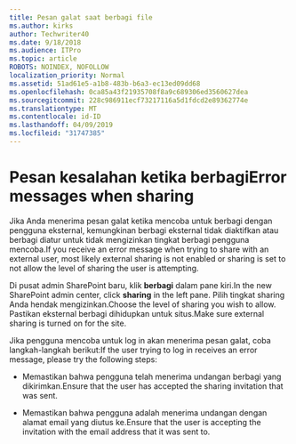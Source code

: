 ```yaml
---
title: Pesan galat saat berbagi file
ms.author: kirks
author: Techwriter40
ms.date: 9/18/2018
ms.audience: ITPro
ms.topic: article
ROBOTS: NOINDEX, NOFOLLOW
localization_priority: Normal
ms.assetid: 51ad61e5-a1b8-483b-b6a3-ec13ed09dd68
ms.openlocfilehash: 0ca85a43f21935708f8a9c689306ed3560627dea
ms.sourcegitcommit: 228c986911ecf73217116a5d1fdcd2e89362774e
ms.translationtype: MT
ms.contentlocale: id-ID
ms.lasthandoff: 04/09/2019
ms.locfileid: "31747385"
---
```

# <a name="error-messages-when-sharing"></a><span data-ttu-id="14cac-102">Pesan kesalahan ketika berbagi</span><span class="sxs-lookup"><span data-stu-id="14cac-102">Error messages when sharing</span></span>

<span data-ttu-id="14cac-103">Jika Anda menerima pesan galat ketika mencoba untuk berbagi dengan pengguna eksternal, kemungkinan berbagi eksternal tidak diaktifkan atau berbagi diatur untuk tidak mengizinkan tingkat berbagi pengguna mencoba.</span><span class="sxs-lookup"><span data-stu-id="14cac-103">If you receive an error message when trying to share with an external user, most likely external sharing is not enabled or sharing is set to not allow the level of sharing the user is attempting.</span></span>
  
<span data-ttu-id="14cac-104">Di pusat admin SharePoint baru, klik **berbagi** dalam pane kiri.</span><span class="sxs-lookup"><span data-stu-id="14cac-104">In the  new SharePoint admin center, click **sharing** in the left pane.</span></span> <span data-ttu-id="14cac-105">Pilih tingkat sharing Anda hendak mengizinkan.</span><span class="sxs-lookup"><span data-stu-id="14cac-105">Choose the level of sharing you wish to allow.</span></span> <span data-ttu-id="14cac-106">Pastikan eksternal berbagi dihidupkan untuk situs.</span><span class="sxs-lookup"><span data-stu-id="14cac-106">Make sure external sharing is turned on for the site.</span></span> 
  
<span data-ttu-id="14cac-107">Jika pengguna mencoba untuk log in akan menerima pesan galat, coba langkah-langkah berikut:</span><span class="sxs-lookup"><span data-stu-id="14cac-107">If the user trying to log in receives an error message, please try the following steps:</span></span>
  
- <span data-ttu-id="14cac-108">Memastikan bahwa pengguna telah menerima undangan berbagi yang dikirimkan.</span><span class="sxs-lookup"><span data-stu-id="14cac-108">Ensure that the user has accepted the sharing invitation that was sent.</span></span>
    
- <span data-ttu-id="14cac-109">Memastikan bahwa pengguna adalah menerima undangan dengan alamat email yang diutus ke.</span><span class="sxs-lookup"><span data-stu-id="14cac-109">Ensure that the user is accepting the invitation with the email address that it was sent to.</span></span>
    

